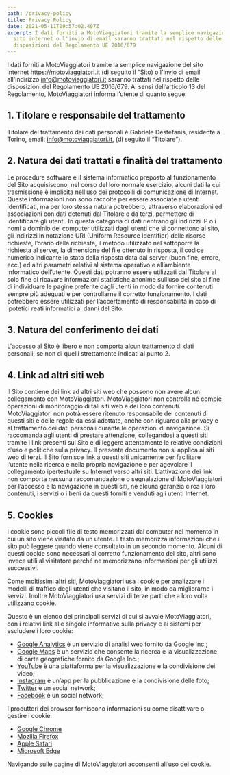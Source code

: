 ```yaml
---
path: /privacy-policy
title: Privacy Policy
date: 2021-05-11T09:57:02.407Z
excerpt: I dati forniti a MotoViaggiatori tramite la semplice navigazione sul
  sito internet o l'invio di email saranno trattati nel rispetto delle
  disposizioni del Regolamento UE 2016/679
---
```


I dati forniti a MotoViaggiatori tramite la semplice navigazione del sito internet https://motoviaggiatori.it (di seguito il “Sito) o l'invio di email all'indirizzo [info@motoviaggiatori.it](mailto:info@motoviaggiatori.it) saranno trattati nel rispetto delle disposizioni del Regolamento UE 2016/679. Ai sensi dell’articolo 13 del Regolamento, MotoViaggiatori informa l’utente di quanto segue:

## 1. Titolare e responsabile del trattamento

Titolare del trattamento dei dati personali è Gabriele Destefanis, residente a Torino, email: info@motoviaggiatori.it, (di seguito il “Titolare”).

## 2. Natura dei dati trattati e finalità del trattamento

Le procedure software e il sistema informatico preposto al funzionamento del Sito acquisiscono, nel corso del loro normale esercizio, alcuni dati la cui trasmissione è implicita nell’uso dei protocolli di comunicazione di Internet. Queste informazioni non sono raccolte per essere associate a utenti identificati, ma per loro stessa natura potrebbero, attraverso elaborazioni ed associazioni con dati detenuti dal Titolare o da terzi, permettere di identificare gli utenti. In questa categoria di dati rientrano gli indirizzi IP o i nomi a dominio dei computer utilizzati dagli utenti che si connettono al sito, gli indirizzi in notazione URI (Uniform Resource Identifier) delle risorse richieste, l’orario della richiesta, il metodo utilizzato nel sottoporre la richiesta al server, la dimensione del file ottenuto in risposta, il codice numerico indicante lo stato della risposta data dal server (buon fine, errore, ecc.) ed altri parametri relativi al sistema operativo e all’ambiente informatico dell’utente. Questi dati potranno essere utilizzati dal Titolare al solo fine di ricavare informazioni statistiche anonime sull’uso del sito al fine di individuare le pagine preferite dagli utenti in modo da fornire contenuti sempre più adeguati e per controllarne il corretto funzionamento. I dati potrebbero essere utilizzati per l’accertamento di responsabilità in caso di ipotetici reati informatici ai danni del Sito.

## 3. Natura del conferimento dei dati

L'accesso al Sito è libero e non comporta alcun trattamento di dati personali, se non di quelli strettamente indicati al punto 2.

## 4. Link ad altri siti web

Il Sito contiene dei link ad altri siti web che possono non avere alcun collegamento con MotoViaggiatori.
MotoViaggiatori non controlla né compie operazioni di monitoraggio di tali siti web e dei loro contenuti. MotoViaggiatori non potrà essere ritenuto responsabile dei contenuti di questi siti e delle regole da essi adottate, anche con riguardo alla privacy e al trattamento dei dati personali durante le operazioni di navigazione. Si raccomanda agli utenti di prestare attenzione, collegandosi a questi siti tramite i link presenti sul Sito e di leggere attentamente le relative condizioni d’uso e politiche sulla privacy. Il presente documento non si applica ai siti web di terzi. Il Sito fornisce link a questi siti unicamente per facilitare l’utente nella ricerca e nella propria navigazione e per agevolare il collegamento ipertestuale su Internet verso altri siti. L’attivazione dei link non comporta nessuna raccomandazione o segnalazione di MotoViaggiatori per l’accesso e la navigazione in questi siti, né alcuna garanzia circa i loro contenuti, i servizi o i beni da questi forniti e venduti agli utenti Internet.

## 5. Cookies

I cookie sono piccoli file di testo memorizzati dal computer nel momento in cui un sito viene visitato da un utente. Il testo memorizza informazioni che il sito può leggere quando viene consultato in un secondo momento. Alcuni di questi cookie sono necessari al corretto funzionamento del sito, altri sono invece utili al visitatore perché ne memorizzano informazioni per gli utilizzi successivi.

Come moltissimi altri siti, MotoViaggiatori usa i cookie per analizzare i modelli di traffico degli utenti che visitano il sito, in modo da migliorarne i servizi. Inoltre MotoViaggiatori usa servizi di terze parti che a loro volta utilizzano cookie.

Questo è un elenco dei principali servizi di cui si avvale MotoViaggiatori, con i relativi link alle singole informative sulla privacy e ai sistemi per escludere i loro cookie:

* [Google Analytics](http://www.google.com/intl/it_it/policies/technologies/cookies/) è un servizio di analisi web fornito da Google Inc.;
* [Google Maps](https://www.google.com/intl/it/policies/technologies/cookies/) è un servizio che consente la ricerca e la visualizzazione di carte geografiche fornito da Google Inc.;
* [YouTube](https://www.google.it/intl/it/policies/privacy/) è una piattaforma per la visualizzazione e la condivisione dei video;
* [Instagram](https://instagram.com/about/legal/privacy/) è un’app per la pubblicazione e la condivisione delle foto;
* [Twitter](http://twitter.com/privacy) è un social network;
* [Facebook](https://www.facebook.com/privacy/explanation) è un social network;

I produttori dei browser forniscono informazioni su come disattivare o gestire i cookie:

* [Google Chrome](https://support.google.com/chrome/answer/95647?hl=en&p=cpn_cookies)
* [Mozilla Firefox](https://support.mozilla.org/it/kb/Attivare%20e%20disattivare%20i%20cookie?redirectlocale=en-US&redirectslug=Enabling+and+disabling+cookies)
* [Apple Safari](https://www.apple.com/legal/privacy/it/cookies/)
* [Microsoft Edge](https://support.microsoft.com/it-it/products/microsoft-edge)

Navigando sulle pagine di MotoViaggiatori acconsenti all’uso dei cookie.

